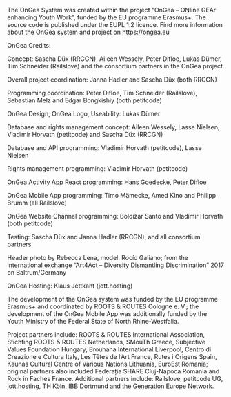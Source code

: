 The OnGea System was created within the project “OnGea – ONline GEAr enhancing Youth Work”, funded by the EU programme Erasmus+. The source code is published under the EUPL 1.2 licence. Find more information about the OnGea system and project on https://ongea.eu

OnGea Credits:

Concept: Sascha Düx (RRCGN), Aileen Wessely, Peter Difloe, Lukas Dümer, Tim Schneider (Railslove) and the consortium partners in the OnGea project

Overall project coordination: Janna Hadler and Sascha Düx (both RRCGN)

Programming coordination: Peter Difloe, Tim Schneider (Railslove), Sebastian Melz and Edgar Bongkishiy (both petitcode)

OnGea Design, OnGea Logo, Useability: Lukas Dümer

Database and rights management concept: Aileen Wessely, Lasse Nielsen, Vladimir Horvath (petitcode) and Sascha Düx (RRCGN)

Database and API programming: Vladimir Horvath (petitcode), Lasse Nielsen

Rights management programming: Vladimir Horvath (petitcode)

OnGea Activity App React programming: Hans Goedecke, Peter Difloe

OnGea Mobile App programming: Timo Mämecke, Amed Kino and Philipp Brumm (all Railslove)

OnGea Website Channel programming: Boldižar Santo and Vladimir Horvath (both petitcode)

Testing: Sascha Düx and Janna Hadler (RRCGN), and all consortium partners

Header photo by Rebecca Lena, model: Rocío Galiano; from the international exchange “Art4Act – Diversity Dismantling Discrimination” 2017 on Baltrum/Germany

OnGea Hosting: Klaus Jettkant (jott.hosting)

The development of the OnGea system was funded by the EU programme Erasmus+ and coordinated by ROOTS & ROUTES Cologne e. V.; the development of the OnGea Mobile App was additionally funded by the Youth Ministry of the Federal State of North Rhine-Westfalia.

Project partners include: ROOTS & ROUTES International Association, Stichting ROOTS & ROUTES Netherlands, SMouTh Greece, Subjective Values Foundation Hungary, Brouhaha International Liverpool, Centro di Creazione e Cultura Italy, Les Têtes de l’Art France, Rutes i Origens Spain, Kaunas Cultural Centre of Various Nations Lithuania, EuroEst Romania; original partners also included Federația SHARE Cluj-Napoca Romania and Rock in Faches France.
Additional partners include: Railslove, petitcode UG, jott.hosting, TH Köln, IBB Dortmund and the Generation Europe Network.
